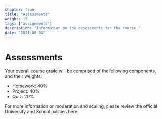 ```yaml
---
chapter: true
title: "Assessments"
weight: 13
tags: ["assignments"] 
description: "Information on the assessments for the course."
date: "2021-08-03"
---
```



# Assessments

Your overall course grade will be comprised of the following components, and their weights:

- Homework: 40%
- Project: 40%
- Quiz: 20%

For more information on moderation and scaling, please review the official University and School policies <a id="assessPol">here</a>.